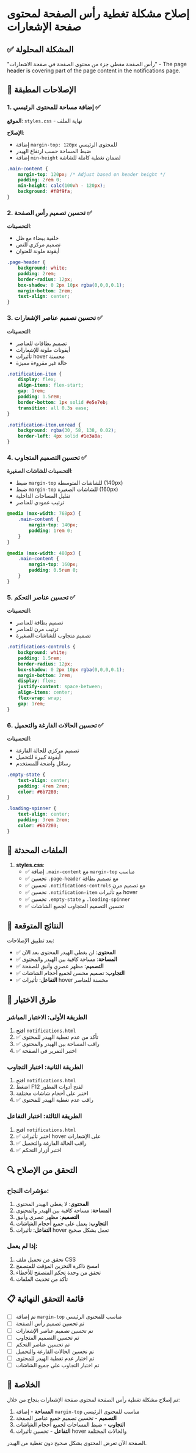 # إصلاح مشكلة تغطية رأس الصفحة لمحتوى صفحة الإشعارات

## ✅ المشكلة المحلولة
"رأس الصفحة مغطي جزء من محتوى الصفحة في صفحة الاشعارات" - The page header is covering part of the page content in the notifications page.

## 🔧 الإصلاحات المطبقة

### 1. إضافة مساحة للمحتوى الرئيسي ✅
**الموقع**: `styles.css` - نهاية الملف

**الإصلاح**:
- إضافة `margin-top: 120px` للمحتوى الرئيسي
- ضبط المساحة حسب ارتفاع الهيدر
- إضافة `min-height` لضمان تغطية كاملة للشاشة

```css
.main-content {
    margin-top: 120px; /* Adjust based on header height */
    padding: 2rem 0;
    min-height: calc(100vh - 120px);
    background: #f8f9fa;
}
```

### 2. تحسين تصميم رأس الصفحة ✅
**التحسينات**:
- خلفية بيضاء مع ظل
- تصميم مركزي للنص
- أيقونة ملونة للعنوان

```css
.page-header {
    background: white;
    padding: 2rem;
    border-radius: 12px;
    box-shadow: 0 2px 10px rgba(0,0,0,0.1);
    margin-bottom: 2rem;
    text-align: center;
}
```

### 3. تحسين تصميم عناصر الإشعارات ✅
**التحسينات**:
- تصميم بطاقات للعناصر
- أيقونات ملونة للإشعارات
- تأثيرات hover محسنة
- حالة غير مقروءة مميزة

```css
.notification-item {
    display: flex;
    align-items: flex-start;
    gap: 1rem;
    padding: 1.5rem;
    border-bottom: 1px solid #e5e7eb;
    transition: all 0.3s ease;
}

.notification-item.unread {
    background: rgba(30, 58, 138, 0.02);
    border-left: 4px solid #1e3a8a;
}
```

### 4. تحسين التصميم المتجاوب ✅
**التحسينات للشاشات الصغيرة**:
- ضبط `margin-top` للشاشات المتوسطة (140px)
- ضبط `margin-top` للشاشات الصغيرة (160px)
- تقليل المساحات الداخلية
- ترتيب عمودي للعناصر

```css
@media (max-width: 768px) {
    .main-content {
        margin-top: 140px;
        padding: 1rem 0;
    }
}

@media (max-width: 480px) {
    .main-content {
        margin-top: 160px;
        padding: 0.5rem 0;
    }
}
```

### 5. تحسين عناصر التحكم ✅
**التحسينات**:
- تصميم بطاقة للعناصر
- ترتيب مرن للعناصر
- تصميم متجاوب للشاشات الصغيرة

```css
.notifications-controls {
    background: white;
    padding: 1.5rem;
    border-radius: 12px;
    box-shadow: 0 2px 10px rgba(0,0,0,0.1);
    margin-bottom: 2rem;
    display: flex;
    justify-content: space-between;
    align-items: center;
    flex-wrap: wrap;
    gap: 1rem;
}
```

### 6. تحسين الحالات الفارغة والتحميل ✅
**التحسينات**:
- تصميم مركزي للحالة الفارغة
- أيقونة كبيرة للتحميل
- رسائل واضحة للمستخدم

```css
.empty-state {
    text-align: center;
    padding: 4rem 2rem;
    color: #6b7280;
}

.loading-spinner {
    text-align: center;
    padding: 3rem 2rem;
    color: #6b7280;
}
```

## 📁 الملفات المحدثة

1. **styles.css**:
   - ✅ إضافة `.main-content` مع `margin-top` مناسب
   - ✅ تحسين `.page-header` مع تصميم بطاقة
   - ✅ تحسين `.notifications-controls` مع تصميم مرن
   - ✅ تحسين `.notification-item` مع تأثيرات hover
   - ✅ تحسين `.empty-state` و `.loading-spinner`
   - ✅ تحسين التصميم المتجاوب لجميع الشاشات

## 🎯 النتائج المتوقعة

بعد تطبيق الإصلاحات:
- ✅ **المحتوى**: لن يغطي الهيدر المحتوى بعد الآن
- ✅ **المساحة**: مساحة كافية بين الهيدر والمحتوى
- ✅ **التصميم**: مظهر عصري وأنيق للصفحة
- ✅ **التجاوب**: تصميم محسن لجميع أحجام الشاشات
- ✅ **التفاعل**: تأثيرات hover محسنة للعناصر

## 🧪 طرق الاختبار

### الطريقة الأولى: الاختبار المباشر
1. افتح `notifications.html`
2. ✅ تأكد من عدم تغطية الهيدر للمحتوى
3. ✅ راقب المساحة بين الهيدر والمحتوى
4. ✅ اختبر التمرير في الصفحة

### الطريقة الثانية: اختبار التجاوب
1. افتح `notifications.html`
2. اضغط F12 لفتح أدوات المطور
3. اختبر على أحجام شاشات مختلفة
4. ✅ راقب عدم تغطية الهيدر للمحتوى

### الطريقة الثالثة: اختبار التفاعل
1. افتح `notifications.html`
2. ✅ اختبر تأثيرات hover على الإشعارات
3. ✅ راقب الحالة الفارغة والتحميل
4. ✅ اختبر أزرار التحكم

## 🔍 التحقق من الإصلاح

### مؤشرات النجاح:
1. **المحتوى**: لا يغطي الهيدر المحتوى
2. **المساحة**: مساحة كافية بين الهيدر والمحتوى
3. **التصميم**: مظهر عصري وأنيق
4. **التجاوب**: يعمل على جميع أحجام الشاشات
5. **التفاعل**: تأثيرات hover تعمل بشكل صحيح

### إذا لم يعمل:
1. تحقق من تحميل ملف CSS
2. امسح ذاكرة التخزين المؤقت للمتصفح
3. تحقق من وحدة تحكم المتصفح للأخطاء
4. تأكد من تحديث الملفات

## 📋 قائمة التحقق النهائية

- [ ] تم إضافة `margin-top` مناسب للمحتوى الرئيسي
- [ ] تم تحسين تصميم رأس الصفحة
- [ ] تم تحسين تصميم عناصر الإشعارات
- [ ] تم تحسين التصميم المتجاوب
- [ ] تم تحسين عناصر التحكم
- [ ] تم تحسين الحالات الفارغة والتحميل
- [ ] تم اختبار عدم تغطية الهيدر للمحتوى
- [ ] تم اختبار التجاوب على جميع الشاشات

## 🎉 الخلاصة

تم إصلاح مشكلة تغطية رأس الصفحة لمحتوى صفحة الإشعارات بنجاح من خلال:
1. **المساحة** - إضافة `margin-top` مناسب للمحتوى الرئيسي
2. **التصميم** - تحسين تصميم جميع عناصر الصفحة
3. **التجاوب** - ضبط المساحات لجميع أحجام الشاشات
4. **التفاعل** - تحسين تأثيرات hover والحالات المختلفة

الصفحة الآن تعرض المحتوى بشكل صحيح دون تغطية من الهيدر.
